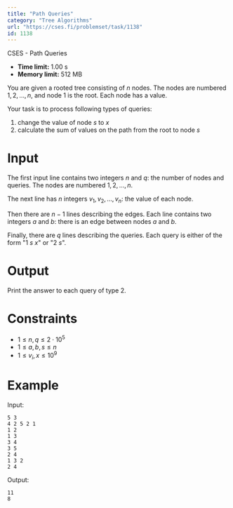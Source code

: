 ```yaml
---
title: "Path Queries"
category: "Tree Algorithms"
url: "https://cses.fi/problemset/task/1138"
id: 1138
---
```


CSES - Path Queries

  * **Time limit:** 1.00 s
  * **Memory limit:** 512 MB

You are given a rooted tree consisting of $n$ nodes. The nodes are numbered
$1,2,\ldots,n$, and node $1$ is the root. Each node has a value.

Your task is to process following types of queries:

  1. change the value of node $s$ to $x$
  2. calculate the sum of values on the path from the root to node $s$

# Input

The first input line contains two integers $n$ and $q$: the number of nodes
and queries. The nodes are numbered $1,2,\ldots,n$.

The next line has $n$ integers $v_1,v_2,\ldots,v_n$: the value of each node.

Then there are $n-1$ lines describing the edges. Each line contains two
integers $a$ and $b$: there is an edge between nodes $a$ and $b$.

Finally, there are $q$ lines describing the queries. Each query is either of
the form "1 $s$ $x$" or "2 $s$".

# Output

Print the answer to each query of type 2.

# Constraints

  * $1 \le n, q \le 2 \cdot 10^5$
  * $1 \le a,b, s \le n$
  * $1 \le v_i, x \le 10^9$

# Example

Input:

    
    
    5 3
    4 2 5 2 1
    1 2
    1 3
    3 4
    3 5
    2 4
    1 3 2
    2 4
    

Output:

    
    
    11
    8
    

